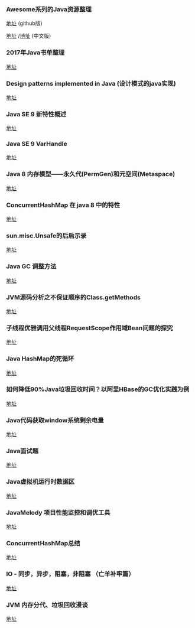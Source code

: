 ### Awesome系列的Java资源整理
[地址](https://github.com/akullpp/awesome-java) (github版)

[地址](https://www.cnblogs.com/Areas/p/5889410.html) /[地址](http://www.cnblogs.com/best/p/5876559.html) (中文版)

### 2017年Java书单整理
[地址](https://zhuanlan.zhihu.com/p/32763594?utm_medium=social&utm_source=qq)

### Design patterns implemented in Java (设计模式的java实现)
[地址](http://java-design-patterns.com/patterns/)

### Java SE 9 新特性概述
[地址](https://www.ibm.com/developerworks/cn/java/the-new-features-of-Java-9/index.html)

### Java SE 9 VarHandle
[地址](https://docs.oracle.com/javase/9/docs/api/java/lang/invoke/VarHandle.html)

### Java 8 内存模型——永久代(PermGen)和元空间(Metaspace)
[地址](https://www.cnblogs.com/paddix/p/5309550.html)

### ConcurrentHashMap 在 java 8 中的特性
[地址](http://www.deadcoderising.com/2016-01-17-java-8-new-features-in-concurrenthashmap/)

### sun.misc.Unsafe的后启示录
[地址](http://www.infoq.com/cn/articles/A-Post-Apocalyptic-sun.misc.Unsafe-World)

### Java GC 调整方法
[地址](https://www.cubrid.org/blog/how-to-tune-java-garbage-collection/)

### JVM源码分析之不保证顺序的Class.getMethods 
[地址](http://mp.weixin.qq.com/s/XrAD1Q09mJ-95OXI2KaS9Q)

### 子线程优雅调用父线程RequestScope作用域Bean问题的探究
[地址](http://ifeve.com/%E5%AD%90%E7%BA%BF%E7%A8%8B%E4%BC%98%E9%9B%85%E8%B0%83%E7%94%A8%E7%88%B6%E7%BA%BF%E7%A8%8Brequestscope%E4%BD%9C%E7%94%A8%E5%9F%9Fbean%E9%97%AE%E9%A2%98%E7%9A%84%E6%8E%A2%E7%A9%B6/)

### Java HashMap的死循环
[地址](https://coolshell.cn/articles/9606.html)

### 如何降低90%Java垃圾回收时间？以阿里HBase的GC优化实践为例
[地址](https://mp.weixin.qq.com/s?__biz=MzIzOTU0NTQ0MA==&mid=2247486452&idx=1&sn=94823897eb6d7a6d384d848ea6fc7b4f&chksm=e92936fbde5ebfedca4dd05f37ad056605a67f867f2844b815c7054c1fe65f418217a0a647aa&mpshare=1&scene=23&srcid=1130kw8P6yV86xxJFQucq6Vi#rd)

### Java代码获取window系统剩余电量
[地址](https://stackoverflow.com/questions/3434719/how-to-get-the-remaining-battery-life-in-a-windows-system)

### Java面试题
[地址](https://zixun.html5.qq.com/coolread/article?ch=003801&tabId=0&tagId=0&docId=4300325105355228254&showAttach=1&url=http%3A%2F%2Fkuaibao%2Eqq%2Ecom%2Fs%2F20171219B0BE4F00&dataSrc=135&showDate=1&extenddata=%26sGrayPlatFormModelId%3D10225%26sModelId%3D10225%26sStrategyId%3D1&pid=1&data_type=1&ctrid=1&sc_id=0A3A3pC)

### Java虚拟机运行时数据区
[地址](http://www.tianshouzhi.com/api/tutorials/jvm)

### JavaMelody 项目性能监控和调优工具
[地址](https://mp.weixin.qq.com/s?__biz=MzI4OTU3ODk3NQ==&mid=2247484279&idx=1&sn=dbfadbbe3279b07b1d55fb298ef88203&chksm=ec2c49c7db5bc0d11ede88da28c053f01339fb125bf75cc6bc19d37985595b6ee220432e41e7&mpshare=1&scene=23&srcid=0817giFZgqBB1mhZt73dUUxN#rd)

###  ConcurrentHashMap总结
[地址](https://my.oschina.net/hosee/blog/675884)

### IO - 同步，异步，阻塞，非阻塞 （亡羊补牢篇）
[地址](http://www.voidcn.com/article/p-vskiphcf-hz.html)

### JVM 内存分代、垃圾回收漫谈
[地址](https://mp.weixin.qq.com/s?__biz=MzI4OTU3ODk3NQ==&mid=2247484176&idx=1&sn=dc1319101b9f52a10ceeba432359de6d&chksm=ec2c49a0db5bc0b62de60abf54e327b6eb74578bb9fd7240f3da8962499a4fe7adb808f9064c&mpshare=1&scene=23&srcid=0615xHY4RYoAQAyDdzeDDtNV#rd)